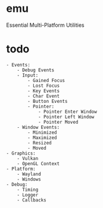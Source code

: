 # emu
Essential Multi-Platform Utilities

# todo
    - Events:
        - Debug Events
        - Input:
            - Gained Focus
            - Lost Focus
            - Key Events
            - Char Event
            - Button Events
            - Pointer:
                - Pointer Enter Window
                - Pointer Left Window
                - Pointer Moved
        - Window Events:
            - Minimized
            - Maximized
            - Resized
            - Moved
    - Graphics:
        - Vulkan
        - OpenGL Context
    - Platform:
        - Wayland
        - Windows
    - Debug:
        - Timing
        - Logger
        - Callbacks